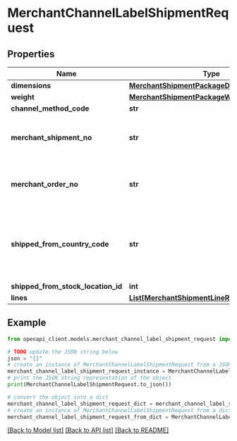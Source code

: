 # MerchantChannelLabelShipmentRequest


## Properties

Name | Type | Description | Notes
------------ | ------------- | ------------- | -------------
**dimensions** | [**MerchantShipmentPackageDimensionsRequest**](MerchantShipmentPackageDimensionsRequest.md) |  | 
**weight** | [**MerchantShipmentPackageWeightRequest**](MerchantShipmentPackageWeightRequest.md) |  | 
**channel_method_code** | **str** |  | 
**merchant_shipment_no** | **str** | The unique shipment reference used by the Merchant. | 
**merchant_order_no** | **str** | The unique order reference used by the Merchant. | 
**shipped_from_country_code** | **str** | The code of the country from where the package is being shipped. | [optional] 
**shipped_from_stock_location_id** | **int** |  | [optional] 
**lines** | [**List[MerchantShipmentLineRequest]**](MerchantShipmentLineRequest.md) |  | 

## Example

```python
from openapi_client.models.merchant_channel_label_shipment_request import MerchantChannelLabelShipmentRequest

# TODO update the JSON string below
json = "{}"
# create an instance of MerchantChannelLabelShipmentRequest from a JSON string
merchant_channel_label_shipment_request_instance = MerchantChannelLabelShipmentRequest.from_json(json)
# print the JSON string representation of the object
print(MerchantChannelLabelShipmentRequest.to_json())

# convert the object into a dict
merchant_channel_label_shipment_request_dict = merchant_channel_label_shipment_request_instance.to_dict()
# create an instance of MerchantChannelLabelShipmentRequest from a dict
merchant_channel_label_shipment_request_from_dict = MerchantChannelLabelShipmentRequest.from_dict(merchant_channel_label_shipment_request_dict)
```
[[Back to Model list]](../README.md#documentation-for-models) [[Back to API list]](../README.md#documentation-for-api-endpoints) [[Back to README]](../README.md)


